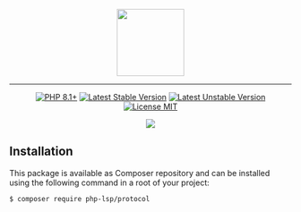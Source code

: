 <p align="center">
    <a href="https://github.com/php-lsp" target="_blank">
        <img src="https://avatars.githubusercontent.com/u/153323085?s=120" width="120">
    </a>
</p>

---

<p align="center">
    <a href="https://packagist.org/packages/php-lsp/protocol"><img src="https://poser.pugx.org/php-lsp/protocol/require/php?style=for-the-badge" alt="PHP 8.1+"></a>
    <a href="https://packagist.org/packages/php-lsp/protocol"><img src="https://poser.pugx.org/php-lsp/protocol/version?style=for-the-badge" alt="Latest Stable Version"></a>
    <a href="https://packagist.org/packages/php-lsp/protocol"><img src="https://poser.pugx.org/php-lsp/protocol/v/unstable?style=for-the-badge" alt="Latest Unstable Version"></a>
    <a href="https://raw.githubusercontent.com/php-lsp/protocol/blob/master/LICENSE"><img src="https://poser.pugx.org/php-lsp/protocol/license?style=for-the-badge" alt="License MIT"></a>
</p>
<p align="center">
    <a href="https://github.com/php-lsp/protocol/actions"><img src="https://github.com/php-lsp/protocol/workflows/tests/badge.svg"></a>
</p>

## Installation

This package is available as Composer repository and can be 
installed using the following command in a root of your project:

```sh
$ composer require php-lsp/protocol
```
